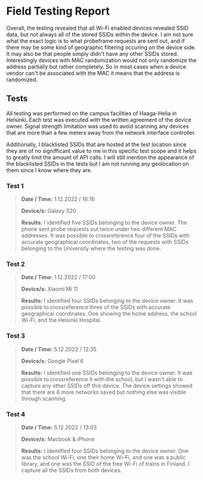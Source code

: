 # Field Testing Report

Overall, the testing revealed that all Wi-Fi enabled devices revealed SSID data, but not always all of the stored SSIDs within the device. I am not sure what the exact logic is to what probeframe requests are sent out, and if there may be some kind of geographic filtering occuring on the device side. It may also be that people simply didn't have any other SSIDs stored. Interestingly devices with MAC randomization would not only randomize the address partially but rather completely. So in most cases when a device vendor can't be associated with the MAC it means that the address is randomized. 

## Tests

All testing was performed on the campus facilities of Haaga-Helia in Helsinki. Each test was executed with the written agreement of the device owner. Signal strength limitation was used to avoid scanning any devices that are more than a few meters away from the network interface controller.

Additionally, I blacklisted SSIDs that are hosted at the test location since they are of no signifficant value to me in this specific test scope and it helps to greatly limit the amount of API calls. I will still mention the appearance of the blacklisted SSIDs in the tests but I am not running any geolocation on them since I know where they are.

### Test 1

>**Date / Time:**
>1.12.2022 / 16:16
>
>**Device/s:**
>Galaxy S20
>
>**Results:**
>I identified five SSIDs belonging to the device owner. The phone sent probe requests out twice under two different MAC addresses. It was possible to crossreference four of the SSIDs with accurate geographical coordinates, two of the requests with SSIDs belonging to the University where the testing was done.
> 

### Test 2

>**Date / Time:**
>1.12.2022 / 17:00
>
>**Device/s:**
>Xiaomi Mi 11 
>
>**Results:**
>I identified four SSIDs belonging to the device owner. It was possible to crossreference three of the SSIDs with accurate geographical coordinates. One showing the home address, the school Wi-Fi, and the Helsinki Hospital.    
>

### Test 3

>**Date / Time:**
>5.12.2022 / 12:35
>
>**Device/s:**
>Google Pixel 6 
>
>**Results:**
>I identified one SSIDs belonging to the device owner. It was possible to crossreference it with the school, but I wasn't able to capture any other SSIDs off this device. The device settings showed that there are 8 more networks saved but nothing else was visible through scanning. 
>

### Test 4

>**Date / Time:**
>5.12.2022 / 13:03
>
>**Device/s:**
>Macbook & iPhone
>
>**Results:**
>I identified four SSIDs belonging to the device owner. One was the school Wi-Fi, one their home Wi-Fi, and one was a public library, and one was the SSID of the free Wi-Fi of trains in Finland. I capture all the SSIDs from both devices. 
>

